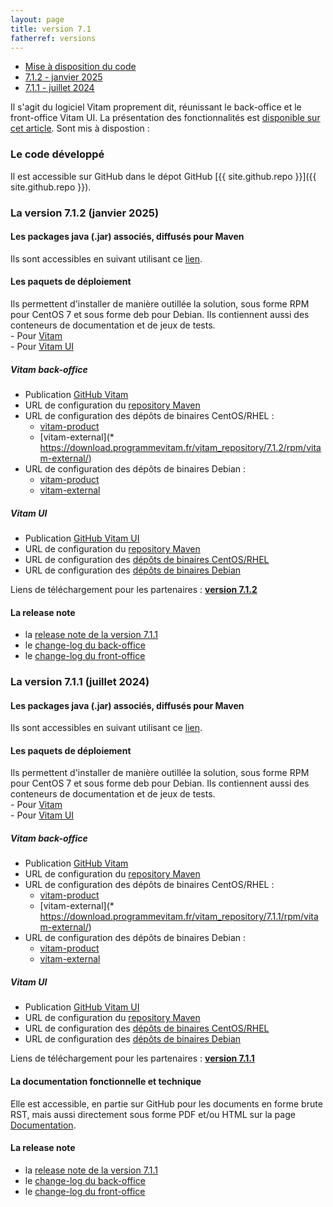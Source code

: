 ```yaml
---
layout: page
title: version 7.1
fatherref: versions
---
```


* [Mise à disposition du code](#github)
* [7.1.2 - janvier 2025](#712)
* [7.1.1 - juillet 2024](#711)

Il s'agit du logiciel Vitam proprement dit, réunissant le back-office et le front-office Vitam UI. 
La présentation des fonctionnalités est [disponible sur cet article](https://www.programmevitam.fr/2024/07/12/version7_1/).
Sont mis à dispostion :

<a name="github"></a>
### Le code développé

Il est accessible sur GitHub dans le dépot GitHub [{{ site.github.repo }}]({{ site.github.repo }}).

<a name="712"></a>
### La version 7.1.2 (janvier 2025)

#### Les packages java (.jar) associés, diffusés pour Maven

Ils sont accessibles en suivant utilisant ce [lien](https://download.programmevitam.fr/vitam_repository/7.1.2/mvn_repo/).

#### Les paquets de déploiement

Ils permettent d'installer de manière outillée la solution, sous forme RPM pour CentOS 7 et sous forme deb pour Debian. Ils contiennent aussi des conteneurs de documentation et de jeux de tests.  
    - Pour [Vitam](https://github.com/ProgrammeVitam/deployment/tree/7.1.2/vitam)  
    - Pour [Vitam UI](https://github.com/ProgrammeVitam/deployment/tree/7.1.2/vitam-ui)

##### *Vitam back-office*

- Publication [GitHub Vitam](https://github.com/ProgrammeVitam/vitam/tree/7.1.2)
- URL de configuration du [repository Maven](https://download.programmevitam.fr/vitam_repository/7.1.2/mvn_repo/) 
- URL de configuration des dépôts de binaires CentOS/RHEL :  
    - [vitam-product](https://download.programmevitam.fr/vitam_repository/7.1.2/rpm/vitam-product/)  
    - [vitam-external](* https://download.programmevitam.fr/vitam_repository/7.1.2/rpm/vitam-external/)  
- URL de configuration des dépôts de binaires Debian :  
    - [vitam-product](https://download.programmevitam.fr/vitam_repository/7.1.2/deb/vitam-product/)  
    - [vitam-external](https://download.programmevitam.fr/vitam_repository/7.1.2/deb/vitam-external/)

##### *Vitam UI*

- Publication [GitHub Vitam UI](https://github.com/ProgrammeVitam/vitam-ui/tree/7.1.2)
- URL de configuration du [repository Maven](https://download.programmevitam.fr/vitamui_repository/7.1.2/mvn_repo/)
- URL de configuration des [dépôts de binaires CentOS/RHEL](https://download.programmevitam.fr/vitamui_repository/7.1.2/rpm/)
- URL de configuration des [dépôts de binaires Debian](https://download.programmevitam.fr/vitamui_repository/7.1.2/deb/)

Liens de téléchargement pour les partenaires :  [**version 7.1.2**](https://support.programmevitam.fr/releases/7.1.2/index.html)
 
#### La release note

- la [release note de la version 7.1.1](/ressources/RefCourant/Release_notes_7.1.1_vdef.pdf)
- le [change-log du back-office](/ressources/RefCourant/vitam-changelog.7.1.2.pdf)
- le [change-log du front-office](/ressources/RefCourant/vitamui-changelog.7.1.2.pdf)

<a name="711"></a>
### La version 7.1.1 (juillet 2024)

#### Les packages java (.jar) associés, diffusés pour Maven

Ils sont accessibles en suivant utilisant ce [lien](https://download.programmevitam.fr/vitam_repository/7.1.1/mvn_repo/).

#### Les paquets de déploiement

Ils permettent d'installer de manière outillée la solution, sous forme RPM pour CentOS 7 et sous forme deb pour Debian. Ils contiennent aussi des conteneurs de documentation et de jeux de tests.  
    - Pour [Vitam](https://github.com/ProgrammeVitam/deployment/tree/7.1.1/vitam)  
    - Pour [Vitam UI](https://github.com/ProgrammeVitam/deployment/tree/7.1.1/vitam-ui)

##### *Vitam back-office*

- Publication [GitHub Vitam](https://github.com/ProgrammeVitam/vitam/tree/7.1.1)
- URL de configuration du [repository Maven](https://download.programmevitam.fr/vitam_repository/7.1.1/mvn_repo/) 
- URL de configuration des dépôts de binaires CentOS/RHEL :  
    - [vitam-product](https://download.programmevitam.fr/vitam_repository/7.1.1/rpm/vitam-product/)  
    - [vitam-external](* https://download.programmevitam.fr/vitam_repository/7.1.1/rpm/vitam-external/)  
- URL de configuration des dépôts de binaires Debian :  
    - [vitam-product](https://download.programmevitam.fr/vitam_repository/7.1.1/deb/vitam-product/)  
    - [vitam-external](https://download.programmevitam.fr/vitam_repository/7.1.1/deb/vitam-external/)

##### *Vitam UI*

- Publication [GitHub Vitam UI](https://github.com/ProgrammeVitam/vitam-ui/tree/7.1.1)
- URL de configuration du [repository Maven](https://download.programmevitam.fr/vitamui_repository/7.1.1/mvn_repo/)
- URL de configuration des [dépôts de binaires CentOS/RHEL](https://download.programmevitam.fr/vitamui_repository/7.1.1/rpm/)
- URL de configuration des [dépôts de binaires Debian](https://download.programmevitam.fr/vitamui_repository/7.1.1/deb/)

Liens de téléchargement pour les partenaires :  [**version 7.1.1**](https://support.programmevitam.fr/releases/7.1.1/index.html)

#### La documentation fonctionnelle et technique

Elle est accessible, en partie sur GitHub pour les documents en forme brute RST, mais aussi directement sous forme PDF et/ou HTML sur la page [Documentation](/pages/documentation/liste_doc_ancienne_v7.1.md).
 
#### La release note

- la [release note de la version 7.1.1](/ressources/RefCourant/Release_notes_7.1.1_vdef.pdf)
- le [change-log du back-office](/ressources/RefCourant/vitam-changelog.7.1.1.pdf)
- le [change-log du front-office](/ressources/RefCourant/vitamui-changelog.7.1.1.pdf)